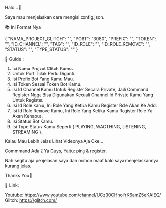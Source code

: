 Halo...👋

Saya mau menjelaskan cara mengisi config.json.

📚 Ini Format Nya: 

{
    "NAMA_PROJECT_GLITCH": "",
    "PORT": "3080",
    "PREFIX": "",
    "TOKEN": "",
    "ID_CHANNEL": "",
    "TAG": "",
    "ID_ROLE": "",
    "ID_ROLE_REMOVE": "",
    "STATUS": "",
    "TYPE_STATUS": "" 
}

📗 Guide : 

1. Isi Nama Project Glitch Kamu.
2. Untuk Port Tidak Perlu Diganti.
3. Isi Prefix Bot Yang Kamu Mau.
4. Isi Token Sesuai Token Bot Kamu.
5. isi Id Channel Kamu Untuk Register Secara Private, Jadi Command Register Ngga Bisa Digunakan Kecuali Channel Id Private Kamu Yang Untuk Register.
6. Isi Id Role kamu, Ini Role Yang Ketika Kamu Register Role Akan Ke Add.
7. Isi Id Role Remove Kamu, Ini Role Yang Ketika Kamu Register Role Ya Akan Kehapus.
8. Isi Status Bot Kamu.
9. Isi Type Status Kamu Seperti ( PLAYING, WACTHING, LISTENING, STREAMING ).

Kalau Mau Lebih Jelas Lihat Videonya Aja Oke...

Commmand Ada 2 Ya Guys, Yaitu: ping & register.

Nah segitu aja penjelasan saya dan mohon maaf kalo saya menjelaskannya kurang jelas.

Thanks You🙏

🔗 Link:

Youtube: https://www.youtube.com/channel/UCz30CHhoifrK6amZ5eKAIEQ/
Glitch: https://glitch.com/